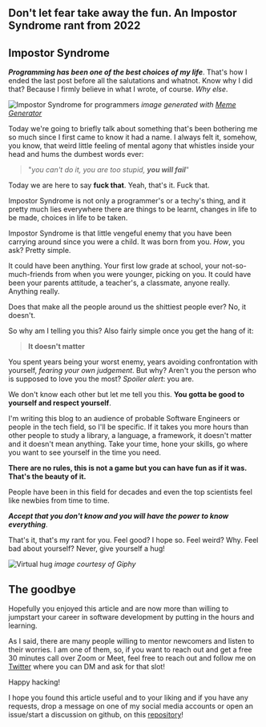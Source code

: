 ## Don't let fear take away the fun. An Impostor Syndrome rant from 2022

## Impostor Syndrome

_**Programming has been one of the best choices of my life**_.
That's how I ended the last post before all the salutations and whatnot.
Know why I did that? Because I firmly believe in what I wrote, of course. _Why else_.

![Impostor Syndrome for programmers](https://404answernotfound.eu/_next/image?url=%2Fstatic%2Fimages%2Fblog%2Fimpostor-syndrome%2Fimpostor1.jpeg&w=640&q=75)
_image generated with [Meme Generator](https://imgflip.com/memegenerator)_

Today we're going to briefly talk about something that's been bothering me so much since I first came to 
know it had a name. I always felt it, somehow, you know, that weird little feeling of mental agony that whistles
inside your head and hums the dumbest words ever:  

> "_you can't do it, you are too stupid, **you will fail**_"

Today we are here to say **fuck that**. Yeah, that's it. Fuck that.

Impostor Syndrome is not only a programmer's or a techy's thing, and it pretty much lies everywhere there are things
to be learnt, changes in life to be made, choices in life to be taken.

Impostor Syndrome is that little vengeful enemy that you have been carrying around since you were a child. It was born from you.
_How_, you ask? Pretty simple.

It could have been anything. Your first low grade at school, your not-so-much-friends from when you were younger, picking on you.
It could have been your parents attitude, a teacher's, a classmate, anyone really. Anything really.

Does that make all the people around us the shittiest people ever? No, it doesn't.

So why am I telling you this? Also fairly simple once you get the hang of it:

> **It doesn't matter**

You spent years being your worst enemy, years avoiding confrontation with yourself, _fearing your own judgement_. But why? Aren't you
the person who is supposed to love you the most? _Spoiler alert_: you are.

We don't know each other but let me tell you this. **You gotta be good to yourself and respect yourself**.

I'm writing this blog to an audience of probable Software Engineers or people in the tech field, so I'll be specific.
If it takes you more hours than other people to study a library, a language, a framework, it doesn't matter and it doesn't mean anything.
Take your time, hone your skills, go where you want to see yourself in the time you need.

**There are no rules, this is not a game but you can have fun as if it was. That's the beauty of it.**

People have been in this field for decades and even the top scientists feel like newbies from time to time.

_**Accept that you don't know and you will have the power to know everything**_.

That's it, that's my rant for you. Feel good? I hope so. Feel weird? Why. Feel bad about yourself? Never, give yourself a hug!

![Virtual hug](https://media2.giphy.com/media/ZBQhoZC0nqknSviPqT/giphy.gif?cid=ecf05e47pswgtsz168n94pkci2cw5y5l4tp6m50gsloy5zel&rid=giphy.gif&ct=g)
_image courtesy of Giphy_

## The goodbye

Hopefully you enjoyed this article and are now more than willing to jumpstart your career in software development by putting in the hours and learning.

As I said, there are many people willing to mentor newcomers and listen to their worries. I am one of them, so, if you want to reach out and get a free 30 minutes call
over Zoom or Meet, feel free to reach out and follow me on [Twitter](https://twitter.com/404answnotfound) where you can DM and ask for that slot!

Happy hacking!

I hope you found this article useful and to your liking and if you have any requests, drop a message on one of my social media accounts or open an issue/start a discussion on github, on this [repository](https://github.com/404answernotfound/community/discussions)!
